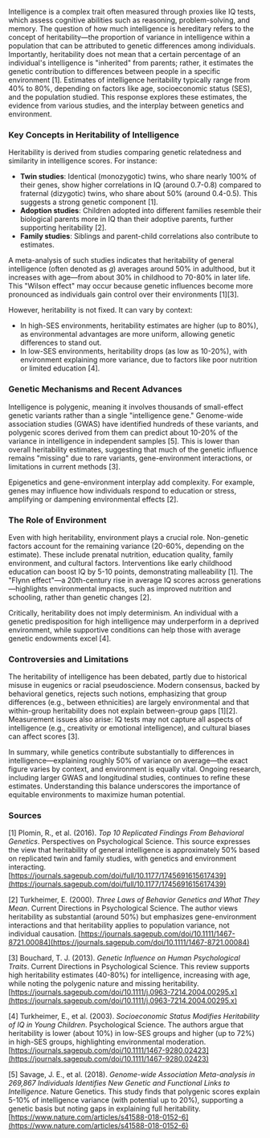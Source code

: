 Intelligence is a complex trait often measured through proxies like IQ tests, which assess cognitive abilities such as reasoning, problem-solving, and memory. The question of how much intelligence is hereditary refers to the concept of heritability—the proportion of variance in intelligence within a population that can be attributed to genetic differences among individuals. Importantly, heritability does not mean that a certain percentage of an individual's intelligence is "inherited" from parents; rather, it estimates the genetic contribution to differences between people in a specific environment [1]. Estimates of intelligence heritability typically range from 40% to 80%, depending on factors like age, socioeconomic status (SES), and the population studied. This response explores these estimates, the evidence from various studies, and the interplay between genetics and environment.

### Key Concepts in Heritability of Intelligence
Heritability is derived from studies comparing genetic relatedness and similarity in intelligence scores. For instance:
- **Twin studies**: Identical (monozygotic) twins, who share nearly 100% of their genes, show higher correlations in IQ (around 0.7-0.8) compared to fraternal (dizygotic) twins, who share about 50% (around 0.4-0.5). This suggests a strong genetic component [1].
- **Adoption studies**: Children adopted into different families resemble their biological parents more in IQ than their adoptive parents, further supporting heritability [2].
- **Family studies**: Siblings and parent-child correlations also contribute to estimates.

A meta-analysis of such studies indicates that heritability of general intelligence (often denoted as *g*) averages around 50% in adulthood, but it increases with age—from about 30% in childhood to 70-80% in later life. This "Wilson effect" may occur because genetic influences become more pronounced as individuals gain control over their environments [1][3].

However, heritability is not fixed. It can vary by context:
- In high-SES environments, heritability estimates are higher (up to 80%), as environmental advantages are more uniform, allowing genetic differences to stand out.
- In low-SES environments, heritability drops (as low as 10-20%), with environment explaining more variance, due to factors like poor nutrition or limited education [4].

### Genetic Mechanisms and Recent Advances
Intelligence is polygenic, meaning it involves thousands of small-effect genetic variants rather than a single "intelligence gene." Genome-wide association studies (GWAS) have identified hundreds of these variants, and polygenic scores derived from them can predict about 10-20% of the variance in intelligence in independent samples [5]. This is lower than overall heritability estimates, suggesting that much of the genetic influence remains "missing" due to rare variants, gene-environment interactions, or limitations in current methods [3].

Epigenetics and gene-environment interplay add complexity. For example, genes may influence how individuals respond to education or stress, amplifying or dampening environmental effects [2].

### The Role of Environment
Even with high heritability, environment plays a crucial role. Non-genetic factors account for the remaining variance (20-60%, depending on the estimate). These include prenatal nutrition, education quality, family environment, and cultural factors. Interventions like early childhood education can boost IQ by 5-10 points, demonstrating malleability [1]. The "Flynn effect"—a 20th-century rise in average IQ scores across generations—highlights environmental impacts, such as improved nutrition and schooling, rather than genetic changes [2].

Critically, heritability does not imply determinism. An individual with a genetic predisposition for high intelligence may underperform in a deprived environment, while supportive conditions can help those with average genetic endowments excel [4].

### Controversies and Limitations
The heritability of intelligence has been debated, partly due to historical misuse in eugenics or racial pseudoscience. Modern consensus, backed by behavioral genetics, rejects such notions, emphasizing that group differences (e.g., between ethnicities) are largely environmental and that within-group heritability does not explain between-group gaps [1][2]. Measurement issues also arise: IQ tests may not capture all aspects of intelligence (e.g., creativity or emotional intelligence), and cultural biases can affect scores [3].

In summary, while genetics contribute substantially to differences in intelligence—explaining roughly 50% of variance on average—the exact figure varies by context, and environment is equally vital. Ongoing research, including larger GWAS and longitudinal studies, continues to refine these estimates. Understanding this balance underscores the importance of equitable environments to maximize human potential.

### Sources
[1] Plomin, R., et al. (2016). *Top 10 Replicated Findings From Behavioral Genetics*. Perspectives on Psychological Science. This source expresses the view that heritability of general intelligence is approximately 50% based on replicated twin and family studies, with genetics and environment interacting. [https://journals.sagepub.com/doi/full/10.1177/1745691615617439](https://journals.sagepub.com/doi/full/10.1177/1745691615617439)

[2] Turkheimer, E. (2000). *Three Laws of Behavior Genetics and What They Mean*. Current Directions in Psychological Science. The author views heritability as substantial (around 50%) but emphasizes gene-environment interactions and that heritability applies to population variance, not individual causation. [https://journals.sagepub.com/doi/10.1111/1467-8721.00084](https://journals.sagepub.com/doi/10.1111/1467-8721.00084)

[3] Bouchard, T. J. (2013). *Genetic Influence on Human Psychological Traits*. Current Directions in Psychological Science. This review supports high heritability estimates (40-80%) for intelligence, increasing with age, while noting the polygenic nature and missing heritability. [https://journals.sagepub.com/doi/10.1111/j.0963-7214.2004.00295.x](https://journals.sagepub.com/doi/10.1111/j.0963-7214.2004.00295.x)

[4] Turkheimer, E., et al. (2003). *Socioeconomic Status Modifies Heritability of IQ in Young Children*. Psychological Science. The authors argue that heritability is lower (about 10%) in low-SES groups and higher (up to 72%) in high-SES groups, highlighting environmental moderation. [https://journals.sagepub.com/doi/10.1111/1467-9280.02423](https://journals.sagepub.com/doi/10.1111/1467-9280.02423)

[5] Savage, J. E., et al. (2018). *Genome-wide Association Meta-analysis in 269,867 Individuals Identifies New Genetic and Functional Links to Intelligence*. Nature Genetics. This study finds that polygenic scores explain 5-10% of intelligence variance (with potential up to 20%), supporting a genetic basis but noting gaps in explaining full heritability. [https://www.nature.com/articles/s41588-018-0152-6](https://www.nature.com/articles/s41588-018-0152-6)